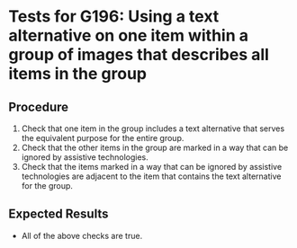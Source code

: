 # Tests for G196: Using a text alternative on one item within a group of images that describes all items in the group

## Procedure

1. Check that one item in the group includes a text alternative that serves the equivalent purpose for the entire group.
2. Check that the other items in the group are marked in a way that can be ignored by assistive technologies.
3. Check that the items marked in a way that can be ignored by assistive technologies are adjacent to the item that contains the text alternative for the group.

## Expected Results

- All of the above checks are true.
